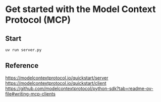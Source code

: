 # Get started with the Model Context Protocol (MCP)

## Start
```bash
uv run server.py
```


## Reference
https://modelcontextprotocol.io/quickstart/server
https://modelcontextprotocol.io/quickstart/client
https://github.com/modelcontextprotocol/python-sdk?tab=readme-ov-file#writing-mcp-clients
